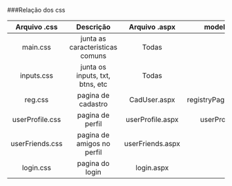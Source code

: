 ###Relação dos css

| Arquivo .css    | Descrição                       | Arquivo .aspx    | models .html           |
|:---------------:|:-------------------------------:|:----------------:|:----------------------:|
| main.css        | junta as caracteristicas comuns | Todas            | -                      |
| inputs.css      | junta os inputs, txt, btns, etc | Todas            | -                      |
| reg.css         | pagina de cadastro              | CadUser.aspx     | registryPageModel.html |
| userProfile.css | pagina de perfil                | userProfile.aspx | userProfile.html       |
| userFriends.css | pagina de amigos no perfil      | userFriends.aspx | -                      |
| login.css       | pagina do login                 | login.aspx       | -                      |
